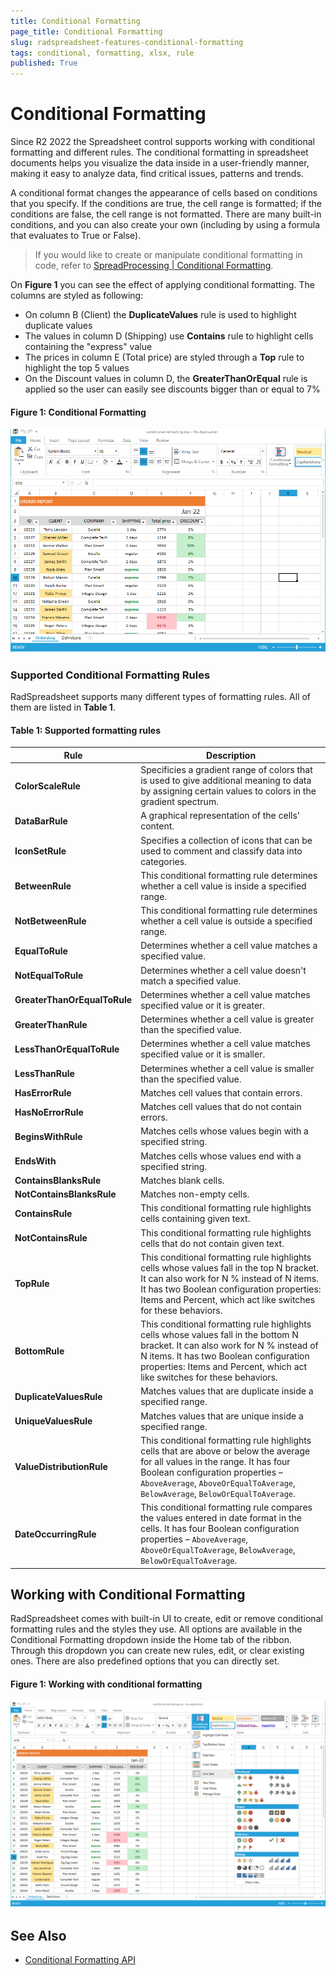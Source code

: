 ```yaml
---
title: Conditional Formatting
page_title: Conditional Formatting 
slug: radspreadsheet-features-conditional-formatting
tags: conditional, formatting, xlsx, rule
published: True
---
```


# Conditional Formatting

Since R2 2022 the Spreadsheet control supports working with conditional formatting and different rules. The conditional formatting in spreadsheet documents helps you visualize the data inside in a user-friendly manner, making it easy to analyze data, find critical issues, patterns and trends.

A conditional format changes the appearance of cells based on conditions that you specify. If the conditions are true, the cell range is formatted; if the conditions are false, the cell range is not formatted. There are many built-in conditions, and you can also create your own (including by using a formula that evaluates to True or False).


>If you would like to create or manipulate conditional formatting in code, refer to [SpreadProcessing | Conditional Formatting](https://docs.telerik.com/devtools/document-processing/libraries/radspreadprocessing/features/conditional-formatting).
 
On **Figure 1** you can see the effect of applying conditional formatting. The columns are styled as following: 
- On column B (Client) the **DuplicateValues** rule is used to highlight duplicate values
- The values in column D (Shipping) use **Contains** rule to highlight cells containing the "express" value
- The prices in column E (Total price) are styled through a **Top** rule to highlight the top 5 values
- On the Discount values in column D, the **GreaterThanOrEqual** rule is applied so the user can easily see discounts bigger than or equal to 7% 

#### Figure 1: Conditional Formatting

![RadSpreadsheet Conditional Formatting](images/Features-Conditional-Formatting_1.png)

### Supported Conditional Formatting Rules

RadSpreadsheet supports many different types of formatting rules. All of them are listed in **Table 1**.

#### Table 1: Supported formatting rules

| Rule | Description |
|---|---|
| **ColorScaleRule** | Specificies a gradient range of colors that is used to give additional meaning to data by assigning certain values to colors in the gradient spectrum. |
| **DataBarRule** | A graphical representation of the cells' content. |
| **IconSetRule** | Specifies a collection of icons that can be used to comment and classify data into categories. |
| **BetweenRule** | This conditional formatting rule determines whether a cell value is inside a specified range. |
| **NotBetweenRule** | This conditional formatting rule determines whether a cell value is outside a specified range. |
| **EqualToRule** | Determines whether a cell value matches a specified value. |
| **NotEqualToRule** | Determines whether a cell value doesn't match a specified value. |
| **GreaterThanOrEqualToRule** | Determines whether a cell value matches specified value or it is greater. |
| **GreaterThanRule** | Determines whether a cell value is greater than the specified value. |
| **LessThanOrEqualToRule** | Determines whether a cell value matches specified value or it is smaller. |
| **LessThanRule** | Determines whether a cell value is smaller than the specified value. |
| **HasErrorRule** | Matches cell values that contain errors. |
| **HasNoErrorRule** | Matches cell values that do not contain errors. |
| **BeginsWithRule** | Matches cells whose values begin with a specified string. |
| **EndsWith** | Matches cells whose values end with a specified string. |
| **ContainsBlanksRule** | Matches blank cells. |
| **NotContainsBlanksRule** | Matches non-empty cells. |
| **ContainsRule** | This conditional formatting rule highlights cells containing given text. |
| **NotContainsRule** | This conditional formatting rule highlights cells that do not contain given text. |
| **TopRule** | This conditional formatting rule highlights cells whose values fall in the top N bracket. It can also work for N % instead of N items. It has two Boolean configuration properties: Items and Percent, which act like switches for these behaviors. |
| **BottomRule** | This conditional formatting rule highlights cells whose values fall in the bottom N bracket. It can also work for N % instead of N items. It has two Boolean configuration properties: Items and Percent, which act like switches for these behaviors. |
| **DuplicateValuesRule** | Matches values that are duplicate inside a specified range. |
| **UniqueValuesRule** | Matches values that are unique inside a specified range. |
| **ValueDistributionRule** | This conditional formatting rule highlights cells that are above or below the average for all values in the range. It has four Boolean configuration properties – `AboveAverage`, `AboveOrEqualToAverage`, `BelowAverage`, `BelowOrEqualToAverage`. |
| **DateOccurringRule** | This conditional formatting rule compares the values entered in date format in the cells. It has four Boolean configuration properties – `AboveAverage`, `AboveOrEqualToAverage`, `BelowAverage`, `BelowOrEqualToAverage`. |


## Working with Conditional Formatting

RadSpreadsheet comes with built-in UI to create, edit or remove conditional formatting rules and the styles they use. All options are available in the Conditional Formatting dropdown inside the Home tab of the ribbon. Through this dropdown you can create new rules, edit, or clear existing ones. There are also predefined options that you can directly set.



#### Figure 1: Working with conditional formatting

![RadSpreadsheet Conditional Formatting](images/Features-Conditional-Formatting_2.png)

## See Also

* [Conditional Formatting API](https://docs.telerik.com/devtools/document-processing/libraries/radspreadprocessing/features/conditional-formatting)
